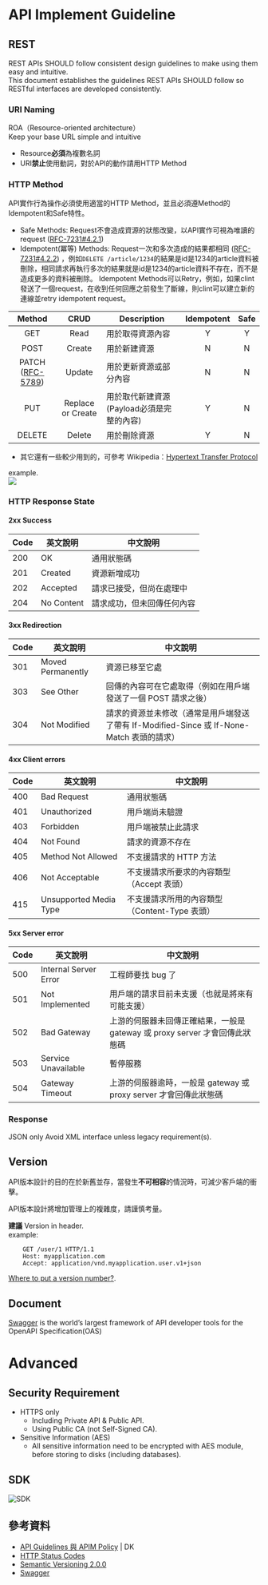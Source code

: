 # API Implement Guideline

## REST
REST APIs SHOULD follow consistent design guidelines to make using them easy and intuitive.  
This document establishes the guidelines REST APIs SHOULD follow so RESTful interfaces are developed consistently.


### URI Naming
ROA（Resource-oriented architecture）  
Keep your base URL simple and intuitive
 
* Resource**必須**為複數名詞
* URI**禁止**使用動詞，對於API的動作請用HTTP Method

### HTTP Method
API實作行為操作必須使用適當的HTTP Method，並且必須遵Method的Idempotent和Safe特性。
* Safe Methods: Request不會造成資源的狀態改變，以API實作可視為唯讀的request ([RFC-7231#4.2.1](https://tools.ietf.org/html/rfc7231#section-4.2.1))
* Idempotent(冪等) Methods: Request一次和多次造成的結果都相同 ([RFC-7231#4.2.2](https://tools.ietf.org/html/rfc7231#section-4.2.2))
，例如`DELETE /article/1234`的結果是id是1234的article資料被刪除，相同請求再執行多次的結果就是id是1234的article資料不存在，而不是造成更多的資料被刪除。
Idempotent Methods可以Retry，例如，如果clint發送了一個request，在收到任何回應之前發生了斷線，則clint可以建立新的連線並retry idempotent request。

|Method|CRUD|Description|Idempotent|Safe|
|:---:|:---:|---|:---:|:---:|
|GET   |Read|用於取得資源內容|Y|Y|
|POST  |Create|用於新建資源|N|N|
|PATCH ([RFC-5789](https://tools.ietf.org/html/rfc5789))|Update|用於更新資源或部分內容|N|N|
|PUT   |Replace or Create|用於取代新建資源 (Payload必須是完整的內容)|Y|N|
|DELETE|Delete|用於刪除資源|Y|N|
* 其它還有一些較少用到的，可參考 Wikipedia：[Hypertext Transfer Protocol](https://en.wikipedia.org/wiki/Hypertext_Transfer_Protocol#Request_methods "Request Method")


example.  
![](https://d38wlcdzwz02m5.cloudfront.net/about/cdn/farfuture/nE-mwHmuKPpcTXsv9uN-C3be1AprziBfxsYlNaJOC9o/mtime:1441380349/sites/mktg-new/files/Prag_REST_CRUD_thumb.png)

### HTTP Response State

#### 2xx Success

| Code | 英文說明 | 中文說明 |
|------|------------|----------------------------|
| 200 | OK | 通用狀態碼 |
| 201 | Created | 資源新增成功 |
| 202 | Accepted | 請求已接受，但尚在處理中 |
| 204 | No Content | 請求成功，但未回傳任何內容 |

#### 3xx Redirection

| Code | 英文說明 | 中文說明 |
|------|-------------------|--------------------------------------------------------------------------------------------|
| 301 | Moved Permanently | 資源已移至它處 |
| 303 | See Other | 回傳的內容可在它處取得（例如在用戶端發送了一個 POST 請求之後） |
| 304 | Not Modified | 請求的資源並未修改（通常是用戶端發送了帶有 If-Modified-Since 或 If-None-Match 表頭的請求） |

#### 4xx Client errors

| Code | 英文說明 | 中文說明 |
|------|------------------------|-----------------------------------------------|
| 400 | Bad Request | 通用狀態碼 |
| 401 | Unauthorized | 用戶端尚未驗證 |
| 403 | Forbidden | 用戶端被禁止此請求 |
| 404 | Not Found | 請求的資源不存在 |
| 405 | Method Not Allowed | 不支援請求的 HTTP 方法 |
| 406 | Not Acceptable | 不支援請求所要求的內容類型（Accept 表頭） |
| 415 | Unsupported Media Type | 不支援請求所用的內容類型（Content-Type 表頭） |

#### 5xx Server error

| Code | 英文說明 | 中文說明 |
|------|-----------------------|-----------------------------------------------------------------------------|
| 500 | Internal Server Error | 工程師要找 bug 了 |
| 501 | Not Implemented | 用戶端的請求目前未支援（也就是將來有可能支援） |
| 502 | Bad Gateway | 上游的伺服器未回傳正確結果，一般是 gateway 或 proxy server 才會回傳此狀態碼 |
| 503 | Service Unavailable | 暫停服務 |
| 504 | Gateway Timeout | 上游的伺服器逾時，一般是 gateway 或 proxy server 才會回傳此狀態碼 |

### Response
JSON only
Avoid XML interface unless legacy requirement(s).


## Version
API版本設計的目的在於新舊並存，當發生**不可相容**的情況時，可減少客戶端的衝擊。  

API版本設計將增加管理上的複雜度，請謹慎考量。

**建議** Version in header.  
example:
<pre><code>    GET /user/1 HTTP/1.1
	Host: myapplication.com
	Accept: application/vnd.myapplication.user.v1+json
</code></pre>

[Where to put a version number?](http://allegro.tech/2015/01/Content-headers-or-how-to-version-api.html).  

## Document
[Swagger][] is the world’s largest framework of API developer tools for the OpenAPI Specification(OAS)


# Advanced
## Security Requirement
* HTTPS only  
	* Including Private API & Public API.  
	* Using Public CA (not Self-Signed CA).  
* Sensitive Information (AES)  
	* All sensitive information need to be encrypted with AES module, before storing to disks (including databases).

## SDK
![SDK](http://columns.chicken-house.net/wp-content/uploads/2016/10/apisdk-02-arch.png)

## 參考資料

* [API Guidelines 與 APIM Policy](http://sysblog.104.com.tw/notice.php?op=notice_view&id=17609) | DK
* [HTTP Status Codes](http://www.restapitutorial.com/httpstatuscodes.html)
* [Semantic Versioning 2.0.0](http://semver.org/)
* [Swagger][]



[Swagger]:http://swagger.io/

